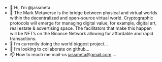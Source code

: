 - 👋 Hi, I’m @jassmeta
- 👀 The Mark Metaverse is the bridge between physical and virtual worlds within the decentralized and open-source virtual world. Cryptographic protocols will emerge for managing digital value, for example, digital art, real estate & advertising space. The facilitators that make this happen will be NFT’s on the Binance Network allowing for affordable and rapid transactions.
- 🌱 I’m currently doing the world biggest project...
- 💞️ I’m looking to collaborate on github...
- 📫 How to reach me mail-us jassmeta@gmail.com ...

<!---
jassmeta/jassmeta is a ✨ special ✨ repository because its `README.md` (this file) appears on your GitHub profile.
You can click the Preview link to take a look at your changes.
--->
